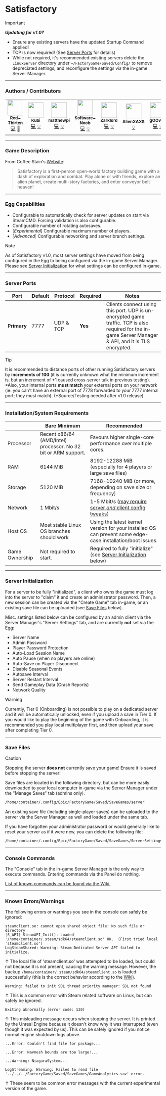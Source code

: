 # Satisfactory

> [!IMPORTANT]
> ***Updating for v1.0?***
> - Ensure any existing servers have the updated Startup Command applied!
> - TCP is now required! (See [Server Ports](#server-ports) for details)
> - While not required, it's recommended existing servers delete the `LinuxServer` directory under `~/FactoryGame/Saved/Config/` to remove depreciated settings, and reconfigure the settings via the in-game Server Manager.
___

### Authors / Contributors

<!-- prettier-ignore-start -->
<!-- markdownlint-disable -->
<table>
    <tr>
        <td align="center">
            <a href="https://github.com/lilkingjr1">
                <img src="https://avatars.githubusercontent.com/u/4533989" width="50px;" alt=""/><br /><sub><b>Red-Thirten</b></sub>
            </a>
            <br />
            <a href="https://github.com/parkervcp/eggs/commits?author=lilkingjr1" title="Codes">💻</a>
            <a href="https://github.com/parkervcp/eggs/commits?author=lilkingjr1" title="Maintains">🔨</a>
        </td>
        <td align="center">
            <a href="https://github.com/iamkubi">
                <img src="https://avatars.githubusercontent.com/u/6176191" width="50px;" alt=""/><br /><sub><b>Kubi</b></sub>
            </a>
            <br />
            <a href="https://github.com/parkervcp/eggs/commits?author=iamkubi" title="Codes">💻</a>
            <a href="https://github.com/parkervcp/eggs/commits?author=iamkubi" title="Contributor">💡</a>
        </td>
        <td align="center">
            <a href="https://github.com/matthewpi">
                <img src="https://avatars.githubusercontent.com/u/26559841" width="50px;" alt=""/><br /><sub><b>matthewpi</b></sub>
            </a>
            <br />
            <a href="https://github.com/parkervcp/eggs/commits?author=matthewpi" title="Codes">💻</a>
            <a href="https://github.com/parkervcp/eggs/commits?author=matthewpi" title="Contributor">💡</a>
        </td>
        <td align="center">
            <a href="https://github.com/Software-Noob">
                <img src="https://avatars.githubusercontent.com/u/10975908" width="50px;" alt=""/><br /><sub><b>Software-Noob</b></sub>
            </a>
            <br />
            <a href="https://github.com/parkervcp/eggs/commits?author=Software-Noob" title="Codes">💻</a>
            <a href="https://github.com/parkervcp/eggs/commits?author=Software-Noob" title="Contributor">💡</a>
        </td>
        <td align="center">
            <a href="https://github.com/Zarklord">
                <img src="https://avatars.githubusercontent.com/u/1622280" width="50px;" alt=""/><br /><sub><b>Zarklord</b></sub>
            </a>
            <br />
            <a href="https://github.com/parkervcp/eggs/commits?author=Zarklord" title="Codes">💻</a>
            <a href="https://github.com/parkervcp/eggs/commits?author=Zarklord" title="Contributor">💡</a>
        </td>
        <td align="center">
            <a href="https://github.com/AlienXAXS">
                <img src="https://avatars.githubusercontent.com/u/1773445" width="50px;" alt=""/><br /><sub><b>AlienXAXS</b></sub>
            </a>
            <br />
            <a href="https://github.com/parkervcp/eggs/commits?author=AlienXAXS" title="Contributor">💡</a>
        </td>
        <td align="center">
            <a href="https://github.com/gOOvER">
                <img src="https://avatars.githubusercontent.com/u/116325?v=4" width="50px;" alt=""/><br /><sub><b>gOOvER</b></sub>
            </a>
            <br />
            <a href="https://github.com/parkervcp/eggs/commits?author=gOOvER" title="Codes">💻</a>
            <a href="https://github.com/parkervcp/eggs/commits?author=gOOvER" title="Contributor">💡</a>
        </td>
    </tr>
</table>
<!-- markdownlint-enable -->
<!-- prettier-ignore-end -->

___

### Game Description

From Coffee Stain's [Website](https://www.satisfactorygame.com/):
> Satisfactory is a first-person open-world factory building game with a dash of exploration and combat. Play alone or with friends, explore an alien planet, create multi-story factories, and enter conveyor belt heaven!

___

### Egg Capabilities

- Configurable to automatically check for server updates on start via SteamCMD. Forcing validation is also configurable.
- Configurable number of rotating autosaves.
- [*Experimental*] Configurable maximum number of players.
- [*Advanced*] Configurable networking and server branch settings.

> [!NOTE]
> As of Satisfactory v1.0, most server settings have moved from being configured in the Egg to being configured via the in-game Server Manager.\
> Please see [Server Initialization](#server-initialization) for what settings can be configured in-game.

___

### Server Ports

| Port | Default | Protocol | Required | Notes |
|---------|---------|---------|---------|---------|
| **Primary** | 7777 | UDP & TCP | **Yes** | Clients connect using this port. UDP is un-encrypted game traffic. TCP is also required for the in-game Server Manager & API, and it is TLS encrypted. |

> [!TIP]
> It is recommended to distance ports of other running Satisfactory servers by **increments of 100** (it is currently unknown what the minimum increment is, but an increment of +1 caused cross-server talk in previous testing).\
> \*Also, your internal ports **must match** your external ports on your network (ie. you can't have an external port of 7778 forwarded to your 7777 internal port; they must match). (\*Source/Testing needed after v1.0 release)

___

### Installation/System Requirements

|  | Bare Minimum | Recommended |
|---------|---------|---------|
| Processor | Recent x86/64 (AMD/Intel) processor. No 32 bit or ARM support. | Favours higher single-core performance over multiple cores. |
| RAM | 6144 MiB | 8192-12288 MiB (especially for 4 players or large save files) |
| Storage | 5120 MiB | 7168-10240 MiB (or more, depending on save size or frequency) |
| Network | 1 Mbit/s | 1-5 Mbit/s ([may require server *and* client config tweaks](https://satisfactory.wiki.gg/wiki/Multiplayer#Temporary_lag_solution)) |
| Host OS | Most stable Linux OS branches should work | Using the latest kernel version for your installed OS can prevent some edge-case installation/boot issues. |
| Game Ownership | Not required to start. | Required to fully "initialize" (see [Server Initialization](#server-initialization) below) |

___

### Server Initialization

For a server to be fully "initialized", a client who owns the game must log into the server to "claim" it and create an administrator password. Then, a new session can be created via the "Create Game" tab in-game, or an existing save file can be uploaded (see [Save Files](#save-files) below).

Misc. settings listed below can be configured by an admin client via the Server Manager's "Server Settings" tab, and are currently **not** set via the Egg:

- Server Name
- Admin Password
- Player Password Protection
- Auto-Load Session Name
- Auto Pause (when no players are online)
- Auto-Save on Player Disconnect
- Disable Seasonal Events
- Autosave Interval
- Server Restart Interval
- Send Gameplay Data (Crash Reports)
- Network Quality

> [!WARNING]
> Currently, Tier 0 (Onboarding) is not possible to play on a dedicated server and it will be automatically unlocked, even if you upload a save in Tier 0. If you would like to play the beginning of the game with Onboarding, it is recommended you play local multiplayer first, and then upload your save after completing Tier 0.

___

### Save Files

> [!CAUTION]
> Stopping the server **does not** currently save your game! Ensure it is saved before stopping the server!

Save files are located in the following directory, but can be more easily downloaded to your local computer in-game via the Server Manager under the "Manage Saves" tab (admins only).

```md
/home/container/.config/Epic/FactoryGame/Saved/SaveGames/server
```

An existing save file (including single-player saves) can be uploaded to the server via the Server Manager as well and loaded under the same tab.

If you have forgotten your administrator password or would generally like to reset your server as if it were new, you can delete the following file:

```md
/home/container/.config/Epic/FactoryGame/Saved/SaveGames/ServerSettings.<your_server_query_port>.sav
```

___

### Console Commands

The "Console" tab in the in-game Server Manager is the only way to execute commands. Entering commands via the Panel do nothing.

[List of known commands can be found via the Wiki.](https://satisfactory.wiki.gg/wiki/Dedicated_servers#Console_commands)

___

### Known Errors/Warnings

The following errors or warnings you see in the console can safely be ignored:

```log
steamclient.so: cannot open shared object file: No such file or directory
[S_API] SteamAPI_Init(): Loaded '/home/container/.steam/sdk64/steamclient.so' OK.  (First tried local 'steamclient.so')
LogSteamShared: Warning: Steam Dedicated Server API failed to initialize.
```

↑ The local file of 'steamclient.so' was attempted to be loaded, but could not because it is not present, causing the warning message. However, the backup `/home/container/.steam/sdk64/steamclient.so` is loaded successfully (this is the correct behavior according to the [Wiki](https://satisfactory.wiki.gg/wiki/Dedicated_servers#SteamAPI_Init():_Sys_LoadModule_failed_to_load:_/path/to/.steam/sdk64/steamclient.so)).

```log
Warning: failed to init SDL thread priority manager: SDL not found
```

↑ This is a common error with Steam related software on Linux, but can safely be ignored.

```log
Exiting abnormally (error code: 130)
```

↑ This misleading message occurs when stopping the server. It is printed by the Unreal Engine because it doesn't know why it was interrupted (even though it was expected by us). This can be safely ignored if you notice normal engine shutdown logs above.

```log
...Error: Couldn't find file for package...
```

```log
...Error: Navmesh bounds are too large!...
```

```log
...Warning: NiagaraSystem...
```

```log
LogStreaming: Warning: Failed to read file '../../../FactoryGame/Saved/SaveGames/GameAnalytics.sav' error.
```

↑ These seem to be common error messages with the current experimental version of the game.
